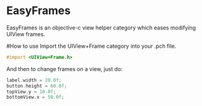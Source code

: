 # EasyFrames
EasyFrames is an objective-c view helper category which eases modifying UIView frames.

#How to use
Import the UIView+Frame category into your .pch file.

```Objective-C
#import <UIView+Frame.h>
```

And then to change frames on a view, just do:

```Objective-C
label.width = 20.0f;
button.height = 60.0f;
topView.y = 10.0f;
bottomView.x = 50.0f;
```
